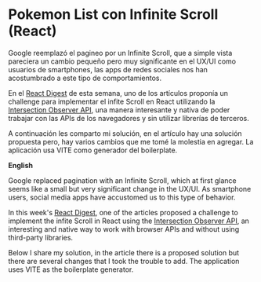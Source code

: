 # Pokemon List con Infinite Scroll (React)

Google reemplazó el pagineo por un Infinite Scroll, que a simple vista pareciera un cambio pequeño pero muy significante en el UX/UI
como usuarios de smartphones, las apps de redes sociales nos han acostumbrado a este tipo de comportamientos.

En el [React Digest](https://newsletter.reactdigest.net/p/enhancing-new-york-times-web-performance-react-18?utm_source=newsletter.reactdigest.net&utm_medium=newsletter&utm_campaign=enhancing-the-new-york-times-web-performance-with-react-18) de esta semana, uno de los artículos proponía un challenge para implementar el infite Scroll en React utilizando la [Intersection Observer API](https://developer.mozilla.org/en-US/docs/Web/API/Intersection_Observer_API?ref=reactpractice.dev), una manera interesante y nativa de poder trabajar con las APIs de los navegadores y sin utilizar librerías de terceros.

A continuación les comparto mi solución, en el artículo hay una solución propuesta pero, hay varios cambios que me tomé la molestia en agregar. La aplicación usa VITE como generador del boilerplate.

**English**

Google replaced pagination with an Infinite Scroll, which at first glance seems like a small but very significant change in the UX/UI. As smartphone users, social media apps have accustomed us to this type of behavior.

In this week's [React Digest](https://newsletter.reactdigest.net/p/enhancing-new-york-times-web-performance-react-18?utm_source=newsletter.reactdigest.net&utm_medium=newsletter&utm_campaign=enhancing-the-new-york-times-web-performance-with-react-18), one of the articles proposed a challenge to implement the infite Scroll in React using the [Intersection Observer API](https://developer.mozilla.org/en-US/docs/Web/API/Intersection_Observer_API?ref=reactpractice.dev), an interesting and native way to work with browser APIs and without using third-party libraries.

Below I share my solution, in the article there is a proposed solution but there are several changes that I took the trouble to add. The application uses VITE as the boilerplate generator.
